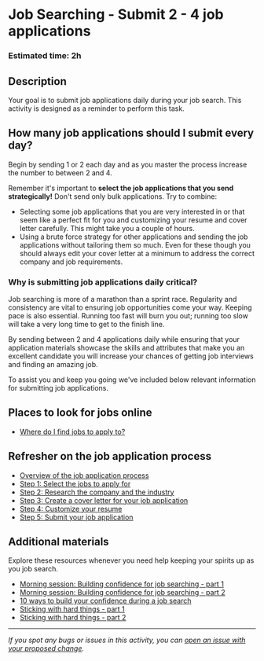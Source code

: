 # Job Searching - Submit 2 - 4 job applications

### **Estimated time**: 2h

## Description

Your goal is to submit job applications daily during your job search. This activity is designed as a reminder to perform this task.

## How many job applications should I submit every day?

Begin by sending 1 or 2 each day and as you master the process increase the number to between 2 and 4.

Remember it's important to **select the job applications that you send strategically!** Don't send only bulk applications. Try to combine:
- Selecting some job applications that you are very interested in or that seem like a perfect fit for you and customizing your resume and cover letter carefully. This might take you a couple of hours.
- Using a brute force strategy for other applications and sending the job applications without tailoring them so much. Even for these though you should always edit your cover letter at a minimum to address the correct company and job requirements.

### Why is submitting job applications daily critical?

Job searching is more of a marathon than a sprint race. Regularity and consistency are vital to ensuring job opportunities come your way. Keeping pace is also essential. Running too fast will burn you out; running too slow will take a very long time to get to the finish line.

By sending between 2 and 4 applications daily while ensuring that your application materials showcase the skills and attributes that make you an excellent candidate you will increase your chances of getting job interviews and finding an amazing job.

To assist you and keep you going we've included below relevant information for submitting job applications.

## Places to look for jobs online

- [Where do I find jobs to apply to?](https://github.com/microverseinc/curriculum-professional-skills/blob/main/job-search/where-do-I-find-jobs-to-apply-to.md)

## Refresher on the job application process

- [Overview of the job application process](https://github.com/microverseinc/curriculum-professional-skills/blob/main/job-search/JSR-overview-of-the-job-application-process.md)
- [Step 1: Select the jobs to apply for](https://github.com/microverseinc/curriculum-professional-skills/blob/main/job-search/JSR-step-1-find-a-job-to-apply-for.md)
- [Step 2: Research the company and the industry](https://github.com/microverseinc/curriculum-professional-skills/blob/main/job-search/JSR-research-a-company-before-applying-for-a-job.md)
- [Step 3: Create a cover letter for your job application](https://github.com/microverseinc/curriculum-professional-skills/blob/main/job-search/JSR-step-3-create-a-cover-letter.md)
- [Step 4: Customize your resume](https://github.com/microverseinc/curriculum-professional-skills/blob/main/job-search/JSR-step-4-customize-your-resume.md)
- [Step 5: Submit your job application](https://github.com/microverseinc/curriculum-professional-skills/blob/main/job-search/JSR-step-5-submit-your-job-application.md)

## Additional materials

Explore these resources whenever you need help keeping your spirits up as you job search.

- [Morning session: Building confidence for job searching - part 1](https://github.com/microverseinc/curriculum-professional-skills/blob/main/job-search/morning%20session-building-confidence-for-job-searching-part1.md)
- [Morning session: Building confidence for job searching - part 2](https://github.com/microverseinc/curriculum-professional-skills/blob/main/job-search/morning-session-building-confidence-for-job-searching-part2.md)
- [10 ways to build your confidence during a job search](https://interestingengineering.com/10-ways-to-build-your-confidence-during-a-job-search)
- [Sticking with hard things - part 1](https://github.com/microverseinc/curriculum-professional-skills/blob/main/soft-skills/morning-session-sticking-with-hard-things-part1.md)
- [Sticking with hard things - part 2](https://github.com/microverseinc/curriculum-professional-skills/blob/main/soft-skills/morning-session-sticking-with-hard-things-part2.md)

---

*If you spot any bugs or issues in this activity, you can [open an issue with your proposed change](https://github.com/microverseinc/curriculum-transversal-skills/blob/main/git-github/articles/open_issue.md).*

